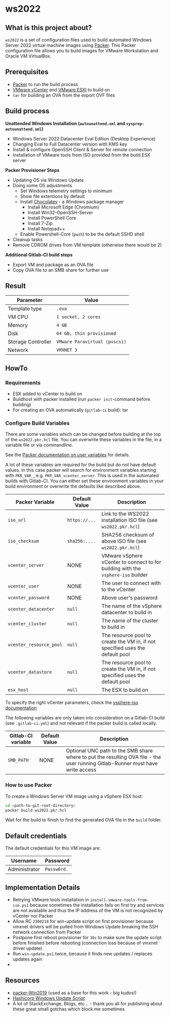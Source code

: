 # ws2022

## What is this project about?

`ws2022` is a set of configuration files used to build automated Windows Server 2022 virtual machine images using [Packer](https://www.packer.io/).
This Packer configuration file allows you to build images for VMware Workstation and Oracle VM VirtualBox.

## Prerequisites

* [Packer](https://www.packer.io/downloads) to run the build process
* [VMware vCenter](https://www.vmware.com/products/vcenter-server.html) and [VMware ESXI](https://www.vmware.com/products/esxi-and-esx.html) to build on
* `tar` for building an OVA from the export OVF files

## Build process

**Unattended Windows Installation (`autounattend.xml` and `sysprep-autounattend.xml`)**
  * Windows Server 2022 Datacenter Eval Edition (Desktop Experience)
  * Changing Eval to Full Datacenter version with KMS key
  * Install & configure OpenSSH Client & Server for remote connection
  * Installation of VMware tools from ISO provided from the build ESX server

**Packer Provisioner Steps**
* Updating OS via Windows Update
* Doing some OS adjustments
  * Set Windows telemetry settings to minimum
  * Show file extentions by default
  * Install [Chocolatey](https://chocolatey.org/) - a Windows package manager
    * Install Microsoft Edge (Chromium)
    * Install Win32-OpenSSH-Server
    * Install PowerShell Core
    * Install 7-Zip
    * Install Notepad++
  * Enable Powershell-Core (`pwsh`) to be the default SSHD shell
* Cleanup tasks
* Remove CDROM drives from VM template (otherwise there would be 2)

**Additional Gitlab-CI build steps**
* Export VM and package as an OVA file
* Copy OVA file to an SMB share for further use

## Result

| Parameter          | Value                         |
| ------------------ | ----------------------------- |
| Template type      | `.ova`                        |
| VM CPU             | `1 socket, 2 cores`           |
| Memory             | `4 GB`                        |
| Disk               | `64 GB, thin provisioned`     |
| Storage Controller | `VMware Paravirtual (pvscsi)` |
| Network            | `VMXNET 3`                    |

## HowTo

### Requirements

* ESX added to vCenter to build on
* Buildhost with packer installed (run `packer init`-command before building)
* For creating an OVA automatically (`gitlab-ci` build): tar

### Configure Build Variables

There are some variables which can be changed before building at the top of the `ws2022.pkr.hcl` file.
You can overwrite these variables in the file, in a variable file or via commandline.

See the [Packer documentation on user variables](https://www.packer.io/docs/templates/hcl_templates/variables) for details.

A lot of these variables are required for the build but do not have default values. 
In this case packer will search for environment variables starting with `PKR_VAR_`, e.g. `PKR_VAR_vcenter_server`. 
This is used in the automated builds with Gitlab-CI.
You can either set these environment variables in your build environment or overwrite the defaults like described above.

| Packer Variable         | Default Value | Description                                                                      |
| ----------------------- | ------------- | -------------------------------------------------------------------------------- |
| `iso_url`               | `https://...` | Link to the WS2022 installation ISO file (see `ws2022.pkr.hcl`)                  |
| `iso_checksum`          | `sha256:....` | SHA256 checksum of above ISO file (see `ws2022.pkr.hcl`)                         |
| `vcenter_server`        | NONE          | VMware vSphere vCenter to connect to for building with the `vsphere-iso` builder |
| `vcenter_user`          | NONE          | The user to connect with to the vCenter                                          |
| `vcenter_password`      | NONE          | Above user's password                                                            |
| `vcenter_datacenter`    | `null`        | The name of the vSphere datacenter to build in                                   |
| `vcenter_cluster`       | `null`        | The name of the cluster to build in                                              |
| `vcenter_resource_pool` | `null`        | The resource pool to create the VM in, if not specified uses the default pool    |
| `vcenter_datastore`     | `null`        | The resource pool to create the VM in, if not specified uses the default pool    |
| `esx_host`              | `null`        | The ESX to build on                                                              |

To specify the right vCenter parameters, check the [vsphere-iso documentation](https://www.packer.io/plugins/builders/vsphere/vsphere-iso#working-with-clusters-and-hosts)

The following variables are only taken into consideration on a Gitlab-CI build (see `.gitlab-ci.yml`) and not relevant if the packer build is called locally.

| Gitlab-CI variable | Default Value | Description                                                                                                                    |
| ------------------ | ------------- | ------------------------------------------------------------------------------------------------------------------------------ |
| `SMB_PATH`         | NONE          | Optional UNC path to the SMB share where to put the resulting OVA file - the user running Gitlab-Runner must have write access |

### How to use Packer

To create a Windows Server VM image using a vSphere ESX host:

```sh
cd <path-to-git-root-directory>
packer build ws2022.pkr.hcl
```

Wait for the build to finish to find the generated OVA file in the `build` folder.

## Default credentials

The default credentials for this VM image are:

| Username      | Password    |
| ------------- | ----------- |
| Administrator | `Passw0rd.` |

## Implementation Details

- Retrying VMware tools installation in `install-vmware-tools-from-iso.ps1` because sometimes the installation fails on first try and services are not available and thus the IP address of the VM is not recognized by vCenter nor Packer
- Allow RC `2300218` for win-update script on first provisioner because vmxnet drivers will be pulled from Windows Update breaking the SSH network connection from Packer
- Postpone first reboot provisioner for `30s` to make sure the update script before finished before rebooting (connection loss because of vmxnet driver update)
- Run `win-update.ps1` twice, because it finds new updates / replaces updates again
- 

## Resources

- [packer-Win2019](https://github.com/eaksel/packer-Win2019) (used as a base for this work - big kudos!)
- [Hashicorp Windows Update Script](https://github.com/hashicorp/best-practices/blob/master/packer/scripts/windows/install_windows_updates.ps1)
- A lot of StackExchange, Blogs, etc... - thank you all for publishing about these great small gotchas which block me sometimes